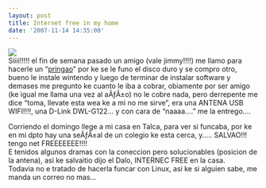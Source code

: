 ```yaml
---
layout: post
title: Internet free in my home
date: '2007-11-14 14:35:00'
---
```



[![](http://bp2.blogger.com/_WLj4OeHg5Rg/RztgtvJ_mwI/AAAAAAAAAHs/YaLPsLYKLm4/s400/dwl-g122.jpg)](http://bp2.blogger.com/_WLj4OeHg5Rg/RztgtvJ_mwI/AAAAAAAAAHs/YaLPsLYKLm4/s1600-h/dwl-g122.jpg)  
Siiii!!!!! el fin de semana pasado un amigo (vale jimmy!!!!) me llamo para hacerle un “[pringao](http://www.sromero.org/linux/pringao/Pringao_Howto.pdf)” por ke se le funo el disco duro y se compro otro, bueno le instale wintendo y luego de terminar de instalar software y demases me pregunto ke cuanto le iba a cobrar, obiamente por ser amigo (ke igual me llama una vez al aÃƒÂ±o) no le cobre nada, pero derrepente me dice “toma, llevate esta wea ke a mi no me sirve”, era una ANTENA USB WIFI!!!!, una D-Link DWL-G122… y con cara de “naaaa….” me la entrego….

<div>Corriendo el domingo llege a mi casa en Talca, para ver si funcaba, por ke en mi dpto hay una seÃƒÂ±al de un colegio ke esta cerca, y….. SALVAO!!! tengo net FREEEEEEE!!!!</div><div>E tenidos algunos dramas con la coneccion pero solucionables (posicion de la antena), asi ke salvaitio dijo el Dalo, INTERNEC FREE en la casa.</div><div></div><div>Todavia no e tratado de hacerla funcar con Linux, asi ke si alguien sabe, me manda un correo no mas…</div>
